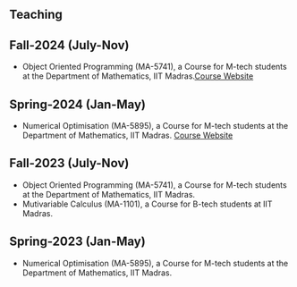 ## Teaching

## Fall-2024 (July-Nov)
* Object Oriented Programming (MA-5741), a Course for M-tech students at the Department of Mathematics, IIT Madras.[Course Website](MA-5741-Aug-24.md)


## Spring-2024 (Jan-May) 
* Numerical Optimisation (MA-5895), a Course for M-tech students at the Department of Mathematics, IIT Madras. [Course Website](MA-5895.md)


## Fall-2023 (July-Nov)
* Object Oriented Programming (MA-5741), a Course for M-tech students at the Department of Mathematics, IIT Madras.
* Mutivariable Calculus (MA-1101), a Course for B-tech students at IIT Madras.


## Spring-2023 (Jan-May) 
* Numerical Optimisation (MA-5895), a Course for M-tech students at the Department of Mathematics, IIT Madras.
  
